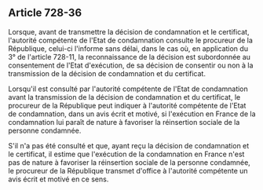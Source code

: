Article 728-36
----
Lorsque, avant de transmettre la décision de condamnation et le certificat,
l'autorité compétente de l'Etat de condamnation consulte le procureur de la
République, celui-ci l'informe sans délai, dans le cas où, en application du 3°
de l'article 728-11, la reconnaissance de la décision est subordonnée au
consentement de l'Etat d'exécution, de sa décision de consentir ou non à la
transmission de la décision de condamnation et du certificat.

Lorsqu'il est consulté par l'autorité compétente de l'Etat de condamnation avant
la transmission de la décision de condamnation et du certificat, le procureur de
la République peut indiquer à l'autorité compétente de l'Etat de condamnation,
dans un avis écrit et motivé, si l'exécution en France de la condamnation lui
paraît de nature à favoriser la réinsertion sociale de la personne condamnée.

S'il n'a pas été consulté et que, ayant reçu la décision de condamnation et le
certificat, il estime que l'exécution de la condamnation en France n'est pas de
nature à favoriser la réinsertion sociale de la personne condamnée, le procureur
de la République transmet d'office à l'autorité compétente un avis écrit et
motivé en ce sens.

